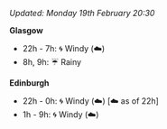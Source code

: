 *Updated: Monday 19th February 20:30*

**Glasgow**

* 22h - 7h: :cyclone: Windy (:cloud:)
* 8h, 9h: :umbrella: Rainy

**Edinburgh**

* 22h - 0h: :cyclone: Windy (:cloud:) [:cloud: as of 22h]
* 1h - 9h: :cyclone: Windy (:cloud:)
